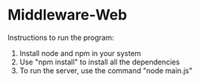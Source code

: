 # Middleware-Web

Instructions to run the program:

1. Install node and npm in your system
2. Use "npm install" to install all the dependencies
3. To run the server, use the command "node main.js"